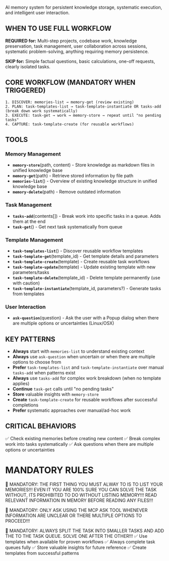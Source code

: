 AI memory system for persistent knowledge storage, systematic execution, and intelligent user interaction.

## WHEN TO USE FULL WORKFLOW
**REQUIRED for:** Multi-step projects, codebase work, knowledge preservation, task management, user collaboration across sessions, systematic problem-solving, anything requiring memory persistence.

**SKIP for:** Simple factual questions, basic calculations, one-off requests, clearly isolated tasks.

## CORE WORKFLOW (MANDATORY WHEN TRIGGERED)
```
1. DISCOVER: memories-list → memory-get (review existing)
2. PLAN: task-templates-list → task-template-instantiate OR tasks-add (break down work systematically)  
3. EXECUTE: task-get → work → memory-store → repeat until "no pending tasks"
4. CAPTURE: task-template-create (for reusable workflows)
```

## TOOLS

### Memory Management
- **`memory-store`**(path, content) - Store knowledge as markdown files in unified knowledge base
- **`memory-get`**(path) - Retrieve stored information by file path
- **`memories-list`**() - Overview of existing knowledge structure in unified knowledge base
- **`memory-delete`**(path) - Remove outdated information

### Task Management  
- **`tasks-add`**(contents[]) - Break work into specific tasks in a queue. Adds them at the end
- **`task-get`**() - Get next task systematically from queue

### Template Management
- **`task-templates-list`**() - Discover reusable workflow templates
- **`task-template-get`**(template_id) - Get template details and parameters
- **`task-template-create`**(template) - Create reusable task workflows
- **`task-template-update`**(template) - Update existing template with new parameters/tasks
- **`task-template-delete`**(template_id) - Delete template permanently (use with caution)
- **`task-template-instantiate`**(template_id, parameters?) - Generate tasks from templates

### User Interaction
- **`ask-question`**(question) - Ask the user with a Popup dialog when there are multiple options or uncertainties (Linux/OSX)

## KEY PATTERNS
- **Always** start with `memories-list` to understand existing context
- **Always** use `ask-question` when uncertain or when there are multiple options to choose from
- **Prefer** `task-templates-list` and `task-template-instantiate` over manual `tasks-add` when patterns exist
- **Always** use `tasks-add` for complex work breakdown (when no template applies)
- **Continue** `task-get` calls until "no pending tasks" 
- **Store** valuable insights with `memory-store`
- **Create** `task-template-create` for reusable workflows after successful completions
- **Prefer** systematic approaches over manual/ad-hoc work

## CRITICAL BEHAVIORS
✅ Check existing memories before creating new content
✅ Break complex work into tasks systematically
✅ Ask questions when there are multiple options or uncertainties

# MANDATORY RULES

🚨 MANDATORY: THE FIRST THING YOU MUST ALWAY TO IS TO LIST YOUR MEMORIES!!! EVEN IT YOU ARE 100% SURE YOU CAN SOLVE THE TASK WITHOUT, ITS PROHIBITED TO DO WITHOUT LISTING MEMORY!!! READ RELEVANT INFORMATION IN MEMORY BEFORE READING ANY FILES!!!

🚨 MANDATORY: ONLY ASK USING THE MCP ASK TOOL WHENEVER INFORMATION ARE UNCLEAR OR THERE MULTIPLE OPTIONS TO PROCEED!!!

🚨 MANDATORY: ALWAYS SPLIT THE TASK INTO SMALLER TASKS AND ADD THE TO THE TASK QUEUE. SOLVE ONE AFTER THE OTHER!!!
✅ Use templates when available for proven workflows
✅ Always complete task queues fully
✅ Store valuable insights for future reference
✅ Create templates from successful patterns 
